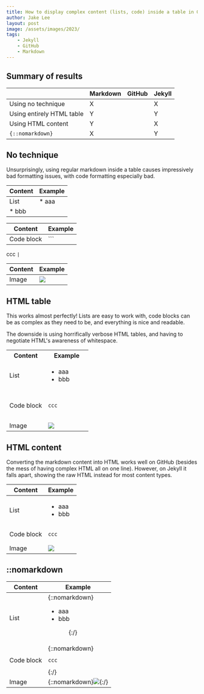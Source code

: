 ```yaml
---
title: How to display complex content (lists, code) inside a table in GitHub / Jekyll
author: Jake Lee
layout: post
image: /assets/images/2023/
tags:
    - Jekyll
    - GitHub
    - Markdown
---
```


## Summary of results

|  | Markdown | GitHub | Jekyll |
| --- | --- | --- | --- |
| Using no technique | X |  | X |
| Using entirely HTML table | Y |  | Y |
| Using HTML content | Y |  | X |
| `{::nomarkdown}` | X | | Y |

## No technique

Unsurprisingly, using regular markdown inside a table causes impressively bad formatting issues, with code formatting especially bad.

| Content | Example |
| --- | --- |
| List | * aaa
* bbb |

| Content | Example |
| --- | --- |
| Code block | ```
ccc 
``` | ```

| Content | Example |
| --- | --- |
| Image | ![](/assets/images/2023/tables-example.png) |

## HTML table

This works almost perfectly! Lists are easy to work with, code blocks can be as complex as they need to be, and everything is nice and readable. 

The downside is using horrifically verbose HTML tables, and having to negotiate HTML's awareness of whitespace.

<table>
    <tr>
        <th>Content</th>
        <th>Example</th>
    </tr>
    <tr>
        <td>List</td>
        <td><ul>
            <li>aaa</li>
            <li>bbb</li>
        </ul></td>
    </tr>
    <tr>
        <td>Code block</td>
        <td>
            <pre><code>
ccc
            </code></pre>
        </td>
    </tr>
    <tr>
        <td>Image</td>
        <td><img src="/assets/images/2023/tables-example.png"></td>
    </tr>
</table>

## HTML content

Converting the markdown content into HTML works well on GitHub (besides the mess of having complex HTML all on one line). However, on Jekyll it falls apart, showing the raw HTML instead for most content types.

| Content | Example |
| --- | --- |
| List | <ul><li>aaa</li><li>bbb</li><ul> |
| Code block | <pre><code>ccc</code></pre> |
| Image | <img src="/assets/images/2023/tables-example.png"> |

## ::nomarkdown

| Content | Example |
| --- | --- |
| List | {::nomarkdown}<ul><li>aaa</li><li>bbb</li><ul>{:/} |
| Code block | {::nomarkdown}<pre><code>ccc</code></pre>{:/} |
| Image | {::nomarkdown}<img src="/assets/images/2023/tables-example.png">{:/} |

